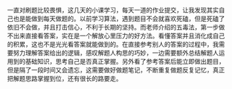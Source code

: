 一直对刷题比较畏惧，这几天的小课学习，每天一道的作业提交，让我发现其实自己也是能做到每天做题的。以前学习算法，遇到题目不会就喜欢死磕，但是死磕了依旧不会做，并且打击信心，不利于长期的坚持。而老师介绍的五毒法，第一步做不出来直接看答案，实在是一个解放心里压力的好方法。看懂答案并且消化成自己的积累，这也不是光光看答案就能做到的。在直接参考别人的答案的过程中，我需要努力理解答案给出的逻辑，感叹解题人构思的巧妙，一边需要额外总结解题人运用到的基础知识，思考自己是否真正掌握。另外看了参考答案后能立即做出题目，但是隔了一段时间又会遗忘，这需要做好做题笔记，不断重复做题反复记忆，真正把解题思路掌握到位，还有很长的路要走。